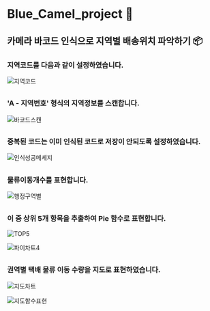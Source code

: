 # Blue_Camel_project 🐫

## 카메라 바코드 인식으로 지역별 배송위치 파악하기 📦

### 지역코드를 다음과 같이 설정하였습니다.

![지역코드](https://user-images.githubusercontent.com/109491199/195052649-ed5a64c2-ac36-4f6b-bb36-bb2c7c832c27.PNG)


##
### 'A - 지역번호' 형식의 지역정보를 스캔합니다.

![바코드스캔](https://user-images.githubusercontent.com/109491199/195047133-a50fdf95-0f3a-4ae0-bed0-d17ed2070ff0.PNG)


##
### 중복된 코드는 이미 인식된 코드로 저장이 안되도록 설정하였습니다.

![인식성공메세지](https://user-images.githubusercontent.com/109491199/195047227-3b0a6414-f744-4538-abfa-3d19168a373a.PNG)


##
### 물류이동개수를 표현합니다.
![행정구역별](https://user-images.githubusercontent.com/109491199/195047922-69218685-243e-49d2-baf4-e7a014dda448.PNG)


##
### 이 중 상위 5개 항목을 추출하여 Pie 함수로 표현합니다.
![TOP5](https://user-images.githubusercontent.com/109491199/195047986-4963c496-8c13-4021-8127-ba6ead3570ef.PNG)

![파이차트4](https://user-images.githubusercontent.com/109491199/195048081-b4570512-86f6-4baf-bd7a-a410299a54f1.PNG)



##
### 권역별 택배 물류 이동 수량을 지도로 표현하였습니다.

![지도차트](https://user-images.githubusercontent.com/109491199/195051757-60f84f9d-1a97-485d-8abc-8fb5b00e7bf7.PNG)

![지도함수표현](https://user-images.githubusercontent.com/109491199/195051834-14321a42-b1fa-4f1f-afde-1e22fb4e5cff.PNG)










